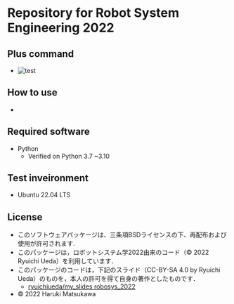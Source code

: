 # **Repository for Robot System Engineering 2022**

## Plus command

* ![test](https://github.com/haru0130/robosys2022/actions/workflows/test.yml/badge.svg)

## How to use

*


## Required software



 * Python 
   * Verified on Python 3.7 ~3.10

## Test inveironment


 * Ubuntu 22.04 LTS

## License


* このソフトウェアパッケージは、三条項BSDライセンスの下、再配布および使用が許可されます.
* このパッケージは，ロボットシステム学2022由来のコード（© 2022 Ryuichi Ueda）を利用しています．
* このパッケージのコードは，下記のスライド（CC-BY-SA 4.0 by Ryuichi Ueda）のものを，本人の許可を得て自身の著作としたものです．
    * [ryuichiueda/my_slides robosys_2022][def]
* © 2022 Haruki Matsukawa

[def]: https://github.com/ryuichiueda/my_slides/tree/master/robosys_2022
